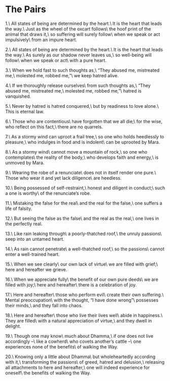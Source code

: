 The Pairs
=========

1.\\
All states of being are determined by the heart.\\
It is the heart that leads the way.\\
Just as the wheel of the oxcart follows\\
the hoof print of the animal that draws it,\\
so suffering will surely follow\\
when we speak or act impulsively\\
from an impure heart.

2.\\
All states of being are determined by the heart.\\
It is the heart that leads the way.\\
As surely as our shadow never leaves us,\\
so well-being will follow\\
when we speak or act\\
with a pure heart.

3.\\
When we hold fast to such thoughts as,\\
“They abused me, mistreated me,\\
molested me, robbed me,”\\
we keep hatred alive.

4.\\
If we thoroughly release ourselves\\
from such thoughts as,\\
“They abused me, mistreated me,\\
molested me, robbed me,”\\
hatred is vanquished.

5.\\
Never by hatred is hatred conquered,\\
but by readiness to love alone.\\
This is eternal law.

6.\\
Those who are contentious\\
have forgotten that we all die;\\
for the wise, who reflect on this fact,\\
there are no quarrels.

7.\\
As a stormy wind can uproot a frail tree,\\
so one who holds heedlessly to pleasure,\\
who indulges in food and is indolent\\
can be uprooted by Mara.

8.\\
As a stormy wind\\
cannot move a mountain of rock,\\
so one who contemplates\\
the reality of the body,\\
who develops faith and energy,\\
is unmoved by Mara.

9.\\
Wearing the robe of a renunciate\\
does not in itself render one pure.\\
Those who wear it and yet lack diligence\\
are heedless.

10.\\
Being possessed of self-restraint,\\
honest and diligent in conduct;\\
such a one is worthy\\
of the renunciate’s robe.

11.\\
Mistaking the false for the real\\
and the real for the false,\\
one suffers a life of falsity.

12.\\
But seeing the false as the false\\
and the real as the real,\\
one lives in the perfectly real.

13.\\
Like rain leaking through\\
a poorly-thatched roof,\\
the unruly passions\\
seep into an untamed heart.

14.\\
As rain cannot penetrate\\
a well-thatched roof,\\
so the passions\\
cannot enter a well-trained heart.

15.\\
When we see clearly\\
our own lack of virtue\\
we are filled with grief;\\
here and hereafter we grieve.

16.\\
When we appreciate fully\\
the benefit of our own pure deeds\\
we are filled with joy;\\
here and hereafter\\
there is a celebration of joy.

17.\\
Here and hereafter\\
those who perform evil\\
create their own suffering.\\
Mental preoccupation\\
with the thought, “I have done wrong”\\
possesses their minds,\\
and they fall into chaos.

18.\\
Here and hereafter\\
those who live their lives well\\
abide in happiness.\\
They are filled\\
with a natural appreciation of virtue,\\
and they dwell in delight.

19.\\
Though one may know\\
much about Dhamma,\\
if one does not live accordingly –\\
like a cowherd\\
who covets another’s cattle –\\
one experiences none of the benefits\\
of walking the Way.

20.\\
Knowing only a little about Dhamma\\
but wholeheartedly according with it,\\
transforming the passions\\
of greed, hatred and delusion,\\
releasing all attachments to here and hereafter,\\
one will indeed experience for oneself\\
the benefits of walking the Way.

